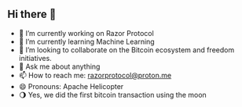 ## Hi there 👋

- 🔭 I’m currently working on Razor Protocol
- 🌱 I’m currently learning Machine Learning
- 👯 I’m looking to collaborate on the Bitcoin ecosystem and freedom initiatives.
- 💬 Ask me about anything
- 📫 How to reach me: razorprotocol@proton.me
- 😄 Pronouns: Apache Helicopter
- 🌖 Yes, we did the first bitcoin transaction using the moon
